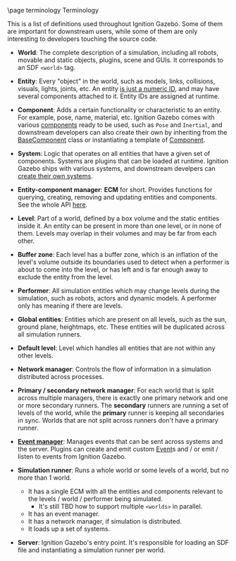 \page terminology Terminology

This is a list of definitions used throughout Ignition Gazebo. Some of them
are important for downstream users, while some of them are only interesting
to developers touching the source code.

* **World**: The complete description of a simulation, including all robots,
    movable and static objects, plugins, scene and GUIs. It corresponds to
    an SDF `<world>` tag.

* **Entity**: Every "object" in the world, such as models, links,
    collisions, visuals, lights, joints, etc.
    An entity [is just a numeric ID](namespaceignition_1_1gazebo.html#ad83694d867b0e3a9446b535b5dfd208d),
    and may have several components attached to it. Entity IDs are assigned
    at runtime.

* **Component**: Adds a certain functionality or characteristic to an entity.
    For example, pose, name, material, etc.
    Ignition Gazebo comes with various
    [components](namespaceignition_1_1gazebo_1_1components.html)
    ready to be used, such as `Pose` and `Inertial`, and downstream developers
    can also create their own by inheriting from the
    [BaseComponent](classignition_1_1gazebo_1_1components_1_1BaseComponent.html)
    class or instantiating a template of
    [Component](classignition_1_1gazebo_1_1components_1_1Component.html).

* **System**: Logic that operates on all entities that have a given set of
    components. Systems are plugins that can be loaded at runtime.
    Ignition Gazebo ships with various systems, and downstream develpers can
    [create their own systems](createsystemplugins.html).

* **Entity-component manager**: **ECM** for short. Provides functions for
    querying, creating, removing and updating entities and components.
    See the whole API
    [here](classignition_1_1gazebo_1_1EntityComponentManager.html).

* **Level**: Part of a world, defined by a box volume and the static entities
    inside it. An entity can be present in more than one level, or in none of
    them. Levels may overlap in their volumes and may be far from each other.

* **Buffer zone**: Each level has a buffer zone, which is an inflation of the
    level's volume outside its boundaries used to detect when a performer
    is about to come into the level, or has left and is far enough away to
    exclude the entity from the level.

* **Performer**: All simulation entities which may change levels during the
    simulation, such as robots, actors and dynamic models. A performer only
    has meaning if there are levels.

* **Global entities**: Entities which are present on all levels, such as the
    sun, ground plane, heightmaps, etc. These entities will be duplicated
    across all simulation runners.

* **Default level**: Level which handles all entities that are not within
    any other levels.

* **Network manager**: Controls the flow of information in a simulation
    distributed across processes.

* **Primary / secondary network manager**: For each world that is split
    across multiple managers, there is exactly one primary network and one or more
    secondary runners. The **secondary** runners are running a set of levels of
    the world, while the **primary** runner is keeping all secondaries in sync.
    Worlds that are not split across runners don't have a primary runner.

* **[Event manager](classignition_1_1gazebo_1_1EventManager.html)**:
    Manages events that can be sent across systems and the server. Plugins can
    create and emit custom
    [Event](https://ignitionrobotics.org/api/common/3.0/classignition_1_1common_1_1Event.html)s
    and / or emit / listen to events from Ignition Gazebo.

* **Simulation runner**: Runs a whole world or some levels of a world, but no
    more than 1 world.
    * It has a single ECM with all the entities and components
      relevant to the levels / world / performer being simulated.
        * It's still TBD how to support multiple `<worlds>` in parallel.
    * It has an event manager.
    * It has a network manager, if simulation is distributed.
    * It loads up a set of systems.

* **Server**: Ignition Gazebo's entry point. It's responsible for loading an
    SDF file and instantiating a simulation runner per world.

